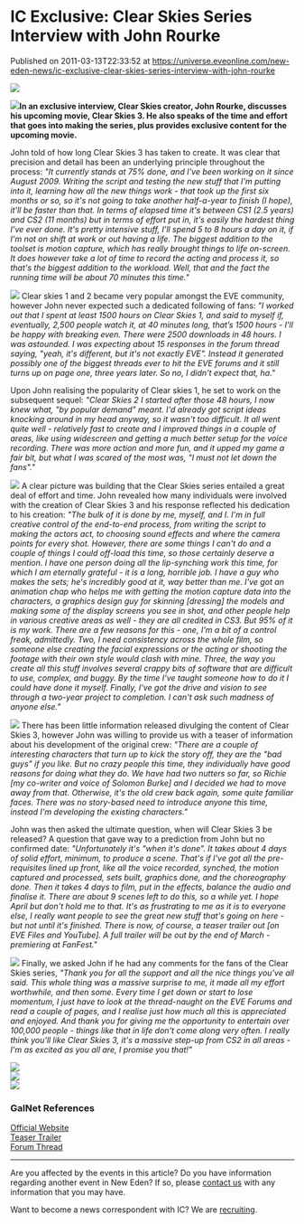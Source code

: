 # IC Exclusive: Clear Skies Series Interview with John Rourke
Published on 2011-03-13T22:33:52 at https://universe.eveonline.com/new-eden-news/ic-exclusive-clear-skies-series-interview-with-john-rourke

![](http://www.eve-ic.net/media/assets/icarticlebanner.png)  
  
 **[![](http://www.eve-ic.net/media/articles/4445/messoyadocktwothumb.png)](http://www.eve-ic.net/media/igbd/igbd.php?faction=ic&url=http%3A%2F%2Fwww.eve-ic.net%2Fmedia%2Farticles%2F4445%2Fmessoyadocktwo.png)In an exclusive interview, Clear Skies creator, John Rourke, discusses his upcoming movie, Clear Skies 3. He also speaks of the time and effort that goes into making the series, plus provides exclusive content for the upcoming movie.**   
  
John told of how long Clear Skies 3 has taken to create. It was clear that precision and detail has been an underlying principle throughout the process: _"It currently stands at 75% done, and I've been working on it since August 2009. Writing the script and testing the new stuff that I'm putting into it, learning how all the new things work - that took up the first six months or so, so it's not going to take another half-a-year to finish (I hope), it'll be faster than that. In terms of elapsed time it's between CS1 (2.5 years) and CS2 (11 months) but in terms of effort put in, it's easily the hardest thing I've ever done. It's pretty intensive stuff, I'll spend 5 to 8 hours a day on it, if I'm not on shift at work or out having a life. The biggest addition to the toolset is motion capture, which has really brought things to life on-screen. It does however take a lot of time to record the acting and process it, so that's the biggest addition to the workload. Well, that and the fact the running time will be about 70 minutes this time."_   
  
[![](http://www.eve-ic.net/media/articles/4445/leviathanbridgethumb.png)](http://www.eve-ic.net/media/igbd/igbd.php?faction=ic&url=http%3A%2F%2Fwww.eve-ic.net%2Fmedia%2Farticles%2F4445%2Fleviathanbridge.png) Clear skies 1 and 2 became very popular amongst the EVE community, however John never expected such a dedicated following of fans: _"I worked out that I spent at least 1500 hours on Clear Skies 1, and said to myself if, eventually, 2,500 people watch it, at 40 minutes long, that’s 1500 hours - I'll be happy with breaking even. There were 2500 downloads in 48 hours. I was astounded. I was expecting about 15 responses in the forum thread saying, "yeah, it's different, but it's not exactly EVE". Instead it generated possibly one of the biggest threads ever to hit the EVE forums and it still turns up on page one, three years later. So no, I didn't expect that, ha."_   
  
Upon John realising the popularity of Clear skies 1, he set to work on the subsequent sequel: _"Clear Skies 2 I started after those 48 hours, I now knew what, "by popular demand" meant. I'd already got script ideas knocking around in my head anyway, so it wasn't too difficult. It all went quite well - relatively fast to create and I improved things in a couple of areas, like using widescreen and getting a much better setup for the voice recording. There was more action and more fun, and it upped my game a fair bit, but what I was scared of the most was, "I must not let down the fans"."_   
  
[![](http://www.eve-ic.net/media/articles/4445/messoyastationthumb.png)](http://www.eve-ic.net/media/igbd/igbd.php?faction=ic&url=http%3A%2F%2Fwww.eve-ic.net%2Fmedia%2Farticles%2F4445%2Fmessoyastation.png) A clear picture was building that the Clear Skies series entailed a great deal of effort and time. John revealed how many individuals were involved with the creation of Clear Skies 3 and his response reflected his dedication to his creation: _"The bulk of it is done by me, myself, and I. I'm in full creative control of the end-to-end process, from writing the script to making the actors act, to choosing sound effects and where the camera points for every shot. However, there are some things I can't do and a couple of things I could off-load this time, so those certainly deserve a mention. I have one person doing all the lip-synching work this time, for which I am eternally grateful - it is a long, horrible job. I have a guy who makes the sets; he's incredibly good at it, way better than me. I've got an animation chap who helps me with getting the motion capture data into the characters, a graphics design guy for skinning [dressing] the models and making some of the display screens you see in shot, and other people help in various creative areas as well - they are all credited in CS3. But 95% of it is my work. There are a few reasons for this - one, I'm a bit of a control freak, admittedly. Two, I need consistency across the whole film, so someone else creating the facial expressions or the acting or shooting the footage with their own style would clash with mine. Three, the way you create all this stuff involves several crappy bits of software that are difficult to use, complex, and buggy. By the time I've taught someone how to do it I could have done it myself. Finally, I've got the drive and vision to see through a two-year project to completion. I can't ask such madness of anyone else."_   
  
[![](http://www.eve-ic.net/media/articles/4445/magellanthumb.png)](http://www.eve-ic.net/media/igbd/igbd.php?faction=ic&url=http%3A%2F%2Fwww.eve-ic.net%2Fmedia%2Farticles%2F4445%2Fmagellan.png) There has been little information released divulging the content of Clear Skies 3, however John was willing to provide us with a teaser of information about his development of the original crew: _"There are a couple of interesting characters that turn up to kick the story off, they are the "bad guys" if you like. But no crazy people this time, they individually have good reasons for doing what they do. We have had two nutters so far, so Richie [my co-writer and voice of Solomon Burke] and I decided we had to move away from that. Otherwise, it's the old crew back again, some quite familiar faces. There was no story-based need to introduce anyone this time, instead I'm developing the existing characters."_   
  
John was then asked the ultimate question, when will Clear Skies 3 be released? A question that gave way to a prediction from John but no confirmed date: _"Unfortunately it's "when it's done". It takes about 4 days of solid effort, minimum, to produce a scene. That's if I've got all the pre-requisites lined up front, like all the voice recorded, synched, the motion captured and processed, sets built, graphics done, and the choreography done. Then it takes 4 days to film, put in the effects, balance the audio and finalise it. There are about 9 scenes left to do this, so a while yet. I hope April but don't hold me to that. It's as frustrating to me as it is to everyone else, I really want people to see the great new stuff that's going on here - but not until it's finished. There is now, of course, a teaser trailer out [on EVE Files and YouTube]. A full trailer will be out by the end of March - premiering at FanFest."_   
  
[![](http://www.eve-ic.net/media/articles/4445/proteussetdesignthumb.png)](http://www.eve-ic.net/media/igbd/igbd.php?faction=ic&url=http%3A%2F%2Fwww.eve-ic.net%2Fmedia%2Farticles%2F4445%2Fproteussetdesign.png) Finally, we asked John if he had any comments for the fans of the Clear Skies series, _"Thank you for all the support and all the nice things you've all said. This whole thing was a massive surprise to me, it made all my effort worthwhile, and then some. Every time I get down or start to lose momentum, I just have to look at the thread-naught on the EVE Forums and read a couple of pages, and I realise just how much all this is appreciated and enjoyed. And thank you for giving me the opportunity to entertain over 100,000 people - things like that in life don't come along very often. I really think you'll like Clear Skies 3, it's a massive step-up from CS2 in all areas - I'm as excited as you all are, I promise you that!"_

[![](http://www.eve-ic.net/media/articles/4445/apartmentonethumb.png)](http://www.eve-ic.net/media/igbd/igbd.php?faction=ic&url=http%3A%2F%2Fwww.eve-ic.net%2Fmedia%2Farticles%2F4445%2Fapartmentone.png)   
[![](http://www.eve-ic.net/media/articles/4445/hangarbaythumb.png)](http://www.eve-ic.net/media/igbd/igbd.php?faction=ic&url=http%3A%2F%2Fwww.eve-ic.net%2Fmedia%2Farticles%2F4445%2Fhangarbay.png)   
[![](http://www.eve-ic.net/media/articles/4445/proteussetfinishedthumb.png)](http://www.eve-ic.net/media/igbd/igbd.php?faction=ic&url=http%3A%2F%2Fwww.eve-ic.net%2Fmedia%2Farticles%2F4445%2Fproteussetfinished.png)

### GalNet References

[Official Website](http://www.clearskiesthemovie.com/)  
[Teaser Trailer](http://www.youtube.com/watch?v=4V_OnFnWqWI)  
[Forum Thread](http://www.eveonline.com/ingameboard.asp?a=topic&threadID=1453255&page=1#1)

* * *

Are you affected by the events in this article? Do you have information regarding another event in New Eden? If so, please [contact us](http://www.eveonline.com/news.asp?a=submitrp) with any information that you may have.  
  
Want to become a news correspondent with IC? We are [recruiting](http://www.eveonline.com/isd.asp).
